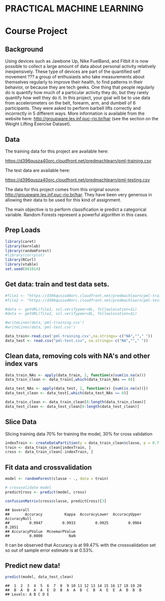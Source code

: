 # PRACTICAL MACHINE LEARNING
# Course Project

## Background

Using devices such as Jawbone Up, Nike FuelBand, and Fitbit it is now possible to collect a large amount of data about personal activity relatively inexpensively. These type of devices are part of the quantified self movement ??? a group of enthusiasts who take measurements about themselves regularly to improve their health, to find patterns in their behavior, or because they are tech geeks. One thing that people regularly do is quantify how much of a particular activity they do, but they rarely quantify how well they do it. In this project, your goal will be to use data from accelerometers on the belt, forearm, arm, and dumbell of 6 participants. They were asked to perform barbell lifts correctly and incorrectly in 5 different ways. More information is available from the website here: http://groupware.les.inf.puc-rio.br/har (see the section on the Weight Lifting Exercise Dataset).


## Data

The training data for this project are available here: 

https://d396qusza40orc.cloudfront.net/predmachlearn/pml-training.csv

The test data are available here: 

https://d396qusza40orc.cloudfront.net/predmachlearn/pml-testing.csv

The data for this project comes from this original source: http://groupware.les.inf.puc-rio.br/har. They have been very generous in allowing their data to be used for this kind of assignment.

The main objective is to perform classification ie predict a categorical variable. Random Forests represent a powerful algorithm in this cases.

## Prep Loads

```r
library(caret)
library(kernlab)
library(randomForest)
#library(corrplot)
library(RCurl)
library(xtable)
set.seed(881014)
```

## Get data: train and test data sets.


```r
#file1 <- "https://d396qusza40orc.cloudfront.net/predmachlearn/pml-training.csv"
#file2 <- "https://d396qusza40orc.cloudfront.net/predmachlearn/pml-testing.csv"

#data <- getURL(file1, ssl.verifypeer=0L, followlocation=1L)
#data <- getURL(file2, ssl.verifypeer=0L, followlocation=1L)

#writeLines(data,'pml-training.csv')
#writeLines(data,'pml-test.csv')

data_train<-read.csv('pml-training.csv',na.strings= c("NA",""," "))
data_test <- read.csv("pml-test.csv", na.strings= c("NA",""," "))
```

## Clean data, removing cols with NA's and other index vars


```r
data_train_NAs <- apply(data_train, 2, function(x)sum(is.na(x)))
data_train_clean <- data_train[,which(data_train_NAs == 0)]

data_test_NAs <- apply(data_test, 2, function(x) {sum(is.na(x))})
data_test_clean <- data_test[,which(data_test_NAs == 0)]

data_train_clean <- data_train_clean[8:length(data_train_clean)]
data_test_clean <- data_test_clean[8:length(data_test_clean)]
```
## Slice Data

Slicing training data 70% for training the model, 30% for cross validation


```r
indexTrain <- createDataPartition(y = data_train_clean$classe, p = 0.7, list = FALSE)
train <- data_train_clean[indexTrain, ]
cross <- data_train_clean[-indexTrain, ]
```

## Fit data and crossvalidation


```r
model <- randomForest(classe ~ ., data = train)

# crossvalidate model
predictCross <- predict(model, cross)

confusionMatrix(cross$classe, predictCross)[3]
```

```
## $overall
##       Accuracy          Kappa  AccuracyLower  AccuracyUpper   AccuracyNull 
##         0.9947         0.9933         0.9925         0.9964         0.2851 
## AccuracyPValue  McnemarPValue 
##         0.0000            NaN
```

It can be observed that Accuracy is at 99.47% with the crossvalidation set so out of sample error estimate is at 0.53%. 

## Predict new data!

```r
predict(model, data_test_clean)
```

```
##  1  2  3  4  5  6  7  8  9 10 11 12 13 14 15 16 17 18 19 20 
##  B  A  B  A  A  E  D  B  A  A  B  C  B  A  E  E  A  B  B  B 
## Levels: A B C D E
```
